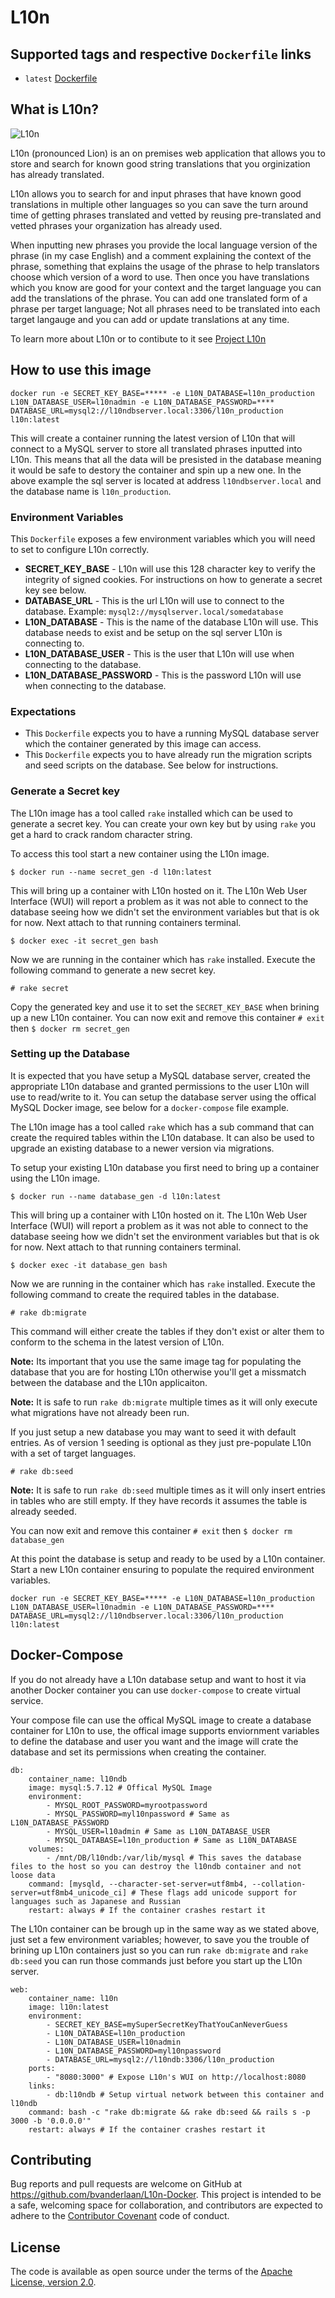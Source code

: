 # L10n

## Supported tags and respective `Dockerfile` links

* `latest` [Dockerfile](l10n/Dockerfile)

## What is L10n?

![L10n](https://github.com/bvanderlaan/L10n/blob/master/app/assets/images/logo.png "L10n")

L10n (pronounced Lion) is an on premises web application that allows you to store and search for known good string translations that you orginization has already translated.

L10n allows you to search for and input phrases that have known good translations in multiple other languages so you can save the turn around time of getting phrases translated and vetted by reusing pre-translated and vetted phrases your organization has already used.

When inputting new phrases you provide the local language version of the phrase (in my case English) and a comment explaining the context of the phrase, something that explains the usage of the phrase to help translators choose which version of a word to use. Then once you have translations which you know are good for your context and the target language you can add the translations of the phrase. You can add one translated form of a phrase per target language; Not all phrases need to be translated into each target langauge and you can add or update translations at any time.

To learn more about L10n or to contibute to it see [Project L10n](http://bvanderlaan.github.io/L10n/)

## How to use this image

`docker run -e SECRET_KEY_BASE=***** -e L10N_DATABASE=l10n_production L10N_DATABASE_USER=l10nadmin -e L10N_DATABASE_PASSWORD=**** DATABASE_URL=mysql2://l10ndbserver.local:3306/l10n_production l10n:latest`

This will create a container running the latest version of L10n that will connect to a MySQL server to store all translated phrases inputted into L10n.
This means that all the data will be presisted in the database meaning it would be safe to destory the container and spin up a new one.
In the above example the sql server is located at address `l10ndbserver.local` and the database name is `l10n_production`.

### Environment Variables

This `Dockerfile` exposes a few environment variables which you will need to set to configure L10n correctly.

* **SECRET_KEY_BASE** - L10n will use this 128 character key to verify the integrity of signed cookies. For instructions on how to generate a secret key see below.
* **DATABASE_URL** - This is the url L10n will use to connect to the database. Example: `mysql2://mysqlserver.local/somedatabase`
* **L10N_DATABASE** - This is the name of the database L10n will use. This database needs to exist and be setup on the sql server L10n is connecting to.
* **L10N_DATABASE_USER** - This is the user that L10n will use when connecting to the database.
* **L10N_DATABASE_PASSWORD** - This is the password L10n will use when connecting to the database.

### Expectations

* This `Dockerfile` expects you to have a running MySQL database server which the container generated by this image can access.
* This `Dockerfile` expects you to have already run the migration scripts and seed scripts on the database. See below for instructions.

### Generate a Secret key

The L10n image has a tool called `rake` installed which can be used to generate a secret key.
You can create your own key but by using `rake` you get a hard to crack random character string.

To access this tool start a new container using the L10n image.
```
$ docker run --name secret_gen -d l10n:latest
```

This will bring up a container with L10n hosted on it.
The L10n Web User Interface (WUI) will report a problem as it was not able to connect to the database seeing how we didn't set the  environment variables but that is ok for now.
Next attach to that running containers terminal.
```
$ docker exec -it secret_gen bash
```

Now we are running in the container which has `rake` installed.
Execute the following command to generate a new secret key.
```
# rake secret
```
Copy the generated key and use it to set the `SECRET_KEY_BASE` when brining up a new L10n container.
You can now exit and remove this container `# exit` then `$ docker rm secret_gen`

### Setting up the Database

It is expected that you have setup a MySQL database server, created the appropriate L10n database and granted permissions to the user L10n will use to read/write to it.
You can setup the database server using the offical MySQL Docker image, see below for a `docker-compose` file example.


The L10n image has a tool called `rake` which has a sub command that can create the required tables within the L10n database.
It can also be used to upgrade an existing database to a newer version via migrations.

To setup your existing L10n database you first need to bring up a container using the L10n image.
```
$ docker run --name database_gen -d l10n:latest
```

This will bring up a container with L10n hosted on it.
The L10n Web User Interface (WUI) will report a problem as it was not able to connect to the database seeing how we didn't set the  environment variables but that is ok for now.
Next attach to that running containers terminal.
```
$ docker exec -it database_gen bash
```

Now we are running in the container which has `rake` installed.
Execute the following command to create the required tables in the database.
```
# rake db:migrate
```

This command will either create the tables if they don't exist or alter them to conform to the schema in the latest version of L10n.

**Note:** Its important that you use the same image tag for populating the database that you are for hosting L10n otherwise you'll get a missmatch between the database and the L10n applicaiton.

**Note:** It is safe to run `rake db:migrate` multiple times as it will only execute what migrations have not already been run.


If you just setup a new database you may want to seed it with default entries. As of version 1 seeding is optional as they just pre-populate L10n with a set of target languages.
```
# rake db:seed
```

**Note:** It is safe to run `rake db:seed` multiple times as it will only insert entries in tables who are still empty. If they have records it assumes the table is already seeded.

You can now exit and remove this container `# exit` then `$ docker rm database_gen`

At this point the database is setup and ready to be used by a L10n container. Start a new L10n container ensuring to populate the required environment variables.

`docker run -e SECRET_KEY_BASE=***** -e L10N_DATABASE=l10n_production L10N_DATABASE_USER=l10nadmin -e L10N_DATABASE_PASSWORD=**** DATABASE_URL=mysql2://l10ndbserver.local:3306/l10n_production l10n:latest`

## Docker-Compose

If you do not already have a L10n database setup and want to host it via another Docker container you can use `docker-compose` to create virtual service.

Your compose file can use the offical MySQL image to create a database container for L10n to use, the offical image supports enviornment variables to define the database and user you want and the image will crate the database and set its permissions when creating the container.
```
db:
    container_name: l10ndb
    image: mysql:5.7.12 # Offical MySQL Image
    environment:
        - MYSQL_ROOT_PASSWORD=myrootpassword
        - MYSQL_PASSWORD=myl10npassword # Same as L10N_DATABASE_PASSWORD
        - MYSQL_USER=l10admin # Same as L10N_DATABASE_USER
        - MYSQL_DATABASE=l10n_production # Same as L10N_DATABASE
    volumes:
        - /mnt/DB/l10ndb:/var/lib/mysql # This saves the database files to the host so you can destroy the l10ndb container and not loose data
    command: [mysqld, --character-set-server=utf8mb4, --collation-server=utf8mb4_unicode_ci] # These flags add unicode support for languages such as Japanese and Russian
    restart: always # If the container crashes restart it
```

The L10n container can be brough up in the same way as we stated above, just set a few environment variables; however,
to save you the trouble of brining up L10n containers just so you can run `rake db:migrate` and `rake db:seed` you can run those commands just before you start up the L10n server.

```
web:
    container_name: l10n
    image: l10n:latest
    environment:
        - SECRET_KEY_BASE=mySuperSecretKeyThatYouCanNeverGuess
        - L10N_DATABASE=l10n_production
        - L10N_DATABASE_USER=l10nadmin
        - L10N_DATABASE_PASSWORD=myl10npassword
        - DATABASE_URL=mysql2://l10ndb:3306/l10n_production
    ports:
        - "8080:3000" # Expose L10n's WUI on http://localhost:8080
    links:
        - db:l10ndb # Setup virtual network between this container and l10ndb
    command: bash -c "rake db:migrate && rake db:seed && rails s -p 3000 -b '0.0.0.0'"
    restart: always # If the container crashes restart it
```


## Contributing

Bug reports and pull requests are welcome on GitHub at https://github.com/bvanderlaan/L10n-Docker. This project is intended to be a safe, welcoming space for collaboration, and contributors are expected to adhere to the [Contributor Covenant](http://contributor-covenant.org) code of conduct.


## License

The code is available as open source under the terms of the [Apache License, version 2.0](https://opensource.org/licenses/Apache-2.0).
